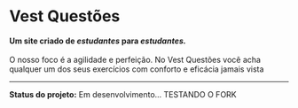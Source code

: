 # Vest Questões

**Um site criado de _estudantes_ para _estudantes._** <br><br>
O nosso foco é a agilidade e perfeição. No Vest Questões você acha qualquer um dos seus exercícios com conforto e eficácia jamais vista

---
**Status do projeto:** Em desenvolvimento...
TESTANDO O FORK